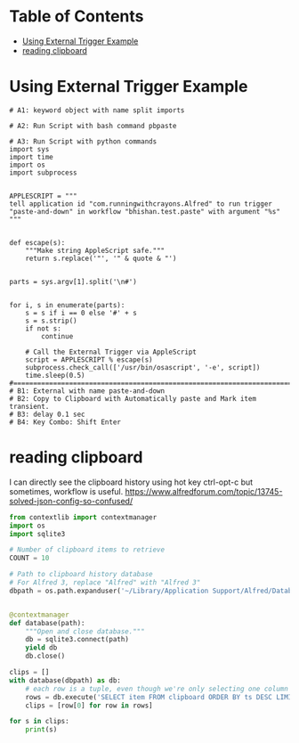 Table of Contents
=================
   * [Using External Trigger Example](#using-external-trigger-example)
   * [reading clipboard](#reading-clipboard)

# Using External Trigger Example
```
# A1: keyword object with name split imports

# A2: Run Script with bash command pbpaste

# A3: Run Script with python commands
import sys
import time
import os
import subprocess


APPLESCRIPT = """
tell application id "com.runningwithcrayons.Alfred" to run trigger "paste-and-down" in workflow "bhishan.test.paste" with argument "%s"
"""


def escape(s):
	"""Make string AppleScript safe."""
	return s.replace('"', '" & quote & "')


parts = sys.argv[1].split('\n#')


for i, s in enumerate(parts):
	s = s if i == 0 else '#' + s
	s = s.strip()
	if not s:
		continue

	# Call the External Trigger via AppleScript
	script = APPLESCRIPT % escape(s)
	subprocess.check_call(['/usr/bin/osascript', '-e', script])
	time.sleep(0.5)
#=====================================================================================================================
# B1: External with name paste-and-down
# B2: Copy to Clipboard with Automatically paste and Mark item transient.
# B3: delay 0.1 sec
# B4: Key Combo: Shift Enter

```

# reading clipboard
I can directly see the clipboard history using hot key ctrl-opt-c but sometimes, workflow is useful.
https://www.alfredforum.com/topic/13745-solved-json-config-so-confused/
```python
from contextlib import contextmanager
import os
import sqlite3

# Number of clipboard items to retrieve
COUNT = 10

# Path to clipboard history database
# For Alfred 3, replace "Alfred" with "Alfred 3"
dbpath = os.path.expanduser('~/Library/Application Support/Alfred/Databases/clipboard.alfdb')


@contextmanager
def database(path):
    """Open and close database."""
    db = sqlite3.connect(path)
    yield db
    db.close()

clips = []
with database(dbpath) as db:
    # each row is a tuple, even though we're only selecting one column
    rows = db.execute('SELECT item FROM clipboard ORDER BY ts DESC LIMIT ' + str(COUNT))
    clips = [row[0] for row in rows]

for s in clips:
    print(s)
```
